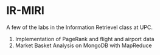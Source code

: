 # IR-MIRI

A few of the labs in the Information Retrievel class at UPC.

1) Implementation of PageRank and flight and airport data
2) Market Basket Analysis on MongoDB with MapReduce
